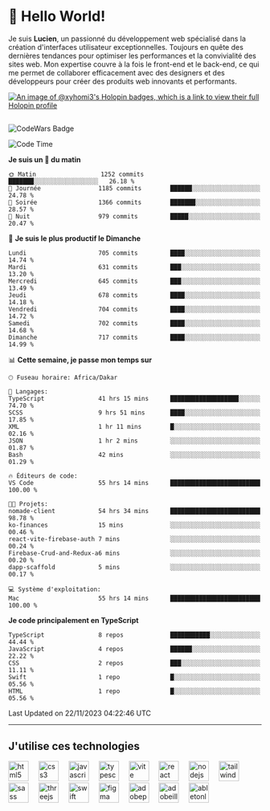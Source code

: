 # 👋 Hello World!

Je suis **Lucien**, un passionné du développement web spécialisé dans la création d'interfaces utilisateur exceptionnelles. Toujours en quête des dernières tendances pour optimiser les performances et la convivialité des sites web. Mon expertise couvre à la fois le front-end et le back-end, ce qui me permet de collaborer efficacement avec des designers et des développeurs pour créer des produits web innovants et performants.

[![An image of @xyhomi3's Holopin badges, which is a link to view their full Holopin profile](https://holopin.me/xyhomi3)](https://holopin.io/@xyhomi3)

##

![CodeWars Badge](https://www.codewars.com/users/xyhomi3/badges/small)

<!--START_SECTION:waka-->
![Code Time](http://img.shields.io/badge/Code%20Time-301%20hrs%2050%20mins-blue)

**Je suis un 🐤 du matin** 

```text
🌞 Matin                  1252 commits        ███████░░░░░░░░░░░░░░░░░░   26.18 % 
🌆 Journée                1185 commits        ██████░░░░░░░░░░░░░░░░░░░   24.78 % 
🌃 Soirée                 1366 commits        ███████░░░░░░░░░░░░░░░░░░   28.57 % 
🌙 Nuit                   979 commits         █████░░░░░░░░░░░░░░░░░░░░   20.47 % 
```
📅 **Je suis le plus productif le Dimanche** 

```text
Lundi                    705 commits         ████░░░░░░░░░░░░░░░░░░░░░   14.74 % 
Mardi                    631 commits         ███░░░░░░░░░░░░░░░░░░░░░░   13.20 % 
Mercredi                 645 commits         ███░░░░░░░░░░░░░░░░░░░░░░   13.49 % 
Jeudi                    678 commits         ████░░░░░░░░░░░░░░░░░░░░░   14.18 % 
Vendredi                 704 commits         ████░░░░░░░░░░░░░░░░░░░░░   14.72 % 
Samedi                   702 commits         ████░░░░░░░░░░░░░░░░░░░░░   14.68 % 
Dimanche                 717 commits         ████░░░░░░░░░░░░░░░░░░░░░   14.99 % 
```


📊 **Cette semaine, je passe mon temps sur** 

```text
🕑︎ Fuseau horaire: Africa/Dakar

💬 Langages: 
TypeScript               41 hrs 15 mins      ███████████████████░░░░░░   74.70 % 
SCSS                     9 hrs 51 mins       ████░░░░░░░░░░░░░░░░░░░░░   17.85 % 
XML                      1 hr 11 mins        █░░░░░░░░░░░░░░░░░░░░░░░░   02.16 % 
JSON                     1 hr 2 mins         ░░░░░░░░░░░░░░░░░░░░░░░░░   01.87 % 
Bash                     42 mins             ░░░░░░░░░░░░░░░░░░░░░░░░░   01.29 % 

🔥 Éditeurs de code: 
VS Code                  55 hrs 14 mins      █████████████████████████   100.00 % 

🐱‍💻 Projets: 
nomade-client            54 hrs 34 mins      █████████████████████████   98.78 % 
ko-finances              15 mins             ░░░░░░░░░░░░░░░░░░░░░░░░░   00.46 % 
react-vite-firebase-auth 7 mins              ░░░░░░░░░░░░░░░░░░░░░░░░░   00.24 % 
Firebase-Crud-and-Redux-a6 mins              ░░░░░░░░░░░░░░░░░░░░░░░░░   00.20 % 
dapp-scaffold            5 mins              ░░░░░░░░░░░░░░░░░░░░░░░░░   00.17 % 

💻 Système d'exploitation: 
Mac                      55 hrs 14 mins      █████████████████████████   100.00 % 
```

**Je code principalement en TypeScript** 

```text
TypeScript               8 repos             ███████████░░░░░░░░░░░░░░   44.44 % 
JavaScript               4 repos             ██████░░░░░░░░░░░░░░░░░░░   22.22 % 
CSS                      2 repos             ███░░░░░░░░░░░░░░░░░░░░░░   11.11 % 
Swift                    1 repo              █░░░░░░░░░░░░░░░░░░░░░░░░   05.56 % 
HTML                     1 repo              █░░░░░░░░░░░░░░░░░░░░░░░░   05.56 % 
```




 Last Updated on 22/11/2023 04:22:46 UTC
<!--END_SECTION:waka-->
---

## J'utilise ces technologies

<div align="left">
  <img src="https://skillicons.dev/icons?i=html" height="40" alt="html5 logo"  />
  <img width="12" />
  <img src="https://skillicons.dev/icons?i=css" height="40" alt="css3 logo"  />
  <img width="12" />
  <img src="https://skillicons.dev/icons?i=js" height="40" alt="javascript logo"  />
  <img width="12" />
  <img src="https://skillicons.dev/icons?i=ts" height="40" alt="typescript logo"  />
  <img width="12" />
  <img src="https://skillicons.dev/icons?i=vite" height="40" alt="vite logo"  />
  <img width="12" />
  <img src="https://skillicons.dev/icons?i=react" height="40" alt="react logo"  />
  <img width="12" />
  <img src="https://cdn.jsdelivr.net/gh/devicons/devicon/icons/nodejs/nodejs-original.svg" height="40" alt="nodejs logo"  />
  <img width="12" />
  <img src="https://skillicons.dev/icons?i=tailwind" height="40" alt="tailwindcss logo"  />
  <img width="12" />
  <img src="https://skillicons.dev/icons?i=sass" height="40" alt="sass logo"  />
  <img width="12" />
  <img src="https://skillicons.dev/icons?i=threejs" height="40" alt="threejs logo"  />
  <img width="12" />
  <img src="https://skillicons.dev/icons?i=swift" height="40" alt="swift logo"  />
  <img width="12" />
  <img src="https://skillicons.dev/icons?i=figma" height="40" alt="figma logo"  />
  <img width="12" />
  <img src="https://skillicons.dev/icons?i=ps" height="40" alt="adobephotoshop logo"  />
  <img width="12" />
  <img src="https://skillicons.dev/icons?i=ai" height="40" alt="adobeillustrator logo"  />
  <img width="12" />
  <img src="https://skillicons.dev/icons?i=ableton" height="40" alt="abletonlive logo"  />
</div>



